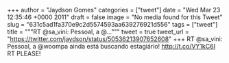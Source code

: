 
+++
author = "Jaydson Gomes"
categories = ["tweet"]
date = "Wed Mar 23 12:35:46 +0000 2011"
draft = false
image = "No media found for this Tweet"
slug = "631c5ad1fa370e9c2d5574593aa639276921d556"
tags = ["tweet"]
title = """RT @sa_vini: Pessoal, a @..."""
tweet = true
tweet_url = "https://twitter.com/jaydson/status/50536213907652608"
+++
RT @sa_vini: Pessoal, a @woompa ainda está buscando estagiário! http://t.co/VY1kC6I RT PLEASE!
